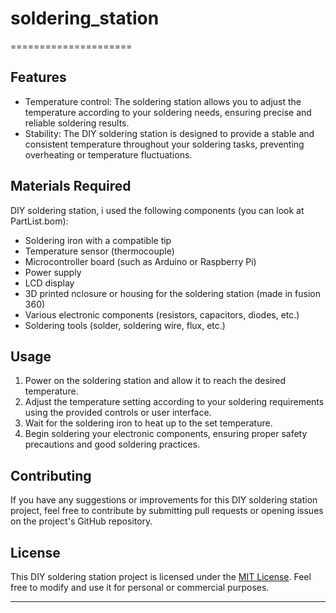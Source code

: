 # soldering_station
=====================

Features
--------

*   Temperature control: The soldering station allows you to adjust the temperature according to your soldering needs, ensuring precise and reliable soldering results.
*   Stability: The DIY soldering station is designed to provide a stable and consistent temperature throughout your soldering tasks, preventing overheating or temperature fluctuations.

Materials Required
------------------

DIY soldering station, i used the following components (you can look at PartList.bom):

*   Soldering iron with a compatible tip
*   Temperature sensor (thermocouple)
*   Microcontroller board (such as Arduino or Raspberry Pi)
*   Power supply 
*   LCD display 
*   3D printed nclosure or housing for the soldering station (made in fusion 360)
*   Various electronic components (resistors, capacitors, diodes, etc.)
*   Soldering tools (solder, soldering wire, flux, etc.)

Usage
-----

1.  Power on the soldering station and allow it to reach the desired temperature.
2.  Adjust the temperature setting according to your soldering requirements using the provided controls or user interface.
3.  Wait for the soldering iron to heat up to the set temperature.
4.  Begin soldering your electronic components, ensuring proper safety precautions and good soldering practices.


Contributing
------------

If you have any suggestions or improvements for this DIY soldering station project, feel free to contribute by submitting pull requests or opening issues on the project's GitHub repository.

License
-------

This DIY soldering station project is licensed under the [MIT License](https://opensource.org/licenses/MIT). Feel free to modify and use it for personal or commercial purposes.

---

